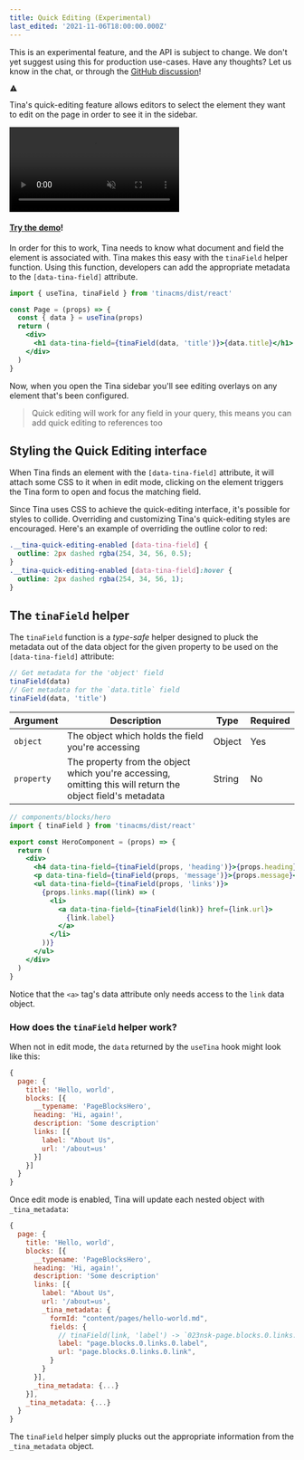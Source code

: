 ```yaml
---
title: Quick Editing (Experimental)
last_edited: '2021-11-06T18:00:00.000Z'
---
```


<div class="short-code-warning">
   <div>
      <p>This is an experimental feature, and the API is subject to change. We don't yet suggest using this for production use-cases. Have any thoughts? Let us know in the chat, or through the <a href="https://github.com/tinacms/tinacms/discussions/2250">GitHub discussion</a>!</p>
   </div>
   <svg stroke="currentColor" fill="currentColor" stroke-width="0" viewBox="0 0 512 512" height="1em" width="1em" xmlns="http://www.w3.org/2000/svg">
      <path d="M32 464h448L256 48 32 464zm248-64h-48v-48h48v48zm0-80h-48v-96h48v96z"></path>
   </svg>
</div>

Tina's quick-editing feature allows editors to select the element they want
to edit on the page in order to see it in the sidebar.

<video
className="video"
autoPlay="true"
loop
muted
playsInline><source
src="https://res.cloudinary.com/forestry-demo/video/upload/q_80,h_584/v1684344056/tina-io/docs/quick-edit-demo.mp4"
type="video/webm"
/><source
src="https://res.cloudinary.com/forestry-demo/video/upload/q_80,h_584/v1684344056/tina-io/docs/quick-edit-demo.mp4"
type="video/mp4"
/>
</video>

#### [Try the demo](https://quick-edit-demo.vercel.app/admin#/~)!

In order for this to work, Tina needs to know what document and field the
element is associated with. Tina makes this easy with the `tinaField` helper
function. Using this function, developers can add the appropriate metadata
to the `[data-tina-field]` attribute.

```jsx
import { useTina, tinaField } from 'tinacms/dist/react'

const Page = (props) => {
  const { data } = useTina(props)
  return (
    <div>
      <h1 data-tina-field={tinaField(data, 'title')}>{data.title}</h1>
    </div>
  )
}
```

Now, when you open the Tina sidebar you'll see editing overlays on any element
that's been configured.

> Quick editing will work for any field in your query, this means you can add quick editing to references too

## Styling the Quick Editing interface

When Tina finds an element with the `[data-tina-field]` attribute, it will attach some CSS to it when in edit mode, clicking on the element triggers
the Tina form to open and focus the matching field.

Since Tina uses CSS to achieve the quick-editing interface, it's possible for styles to collide. Overriding and customizing Tina's
quick-editing styles are encouraged. Here's an example of overriding the outline color to red:

```css
.__tina-quick-editing-enabled [data-tina-field] {
  outline: 2px dashed rgba(254, 34, 56, 0.5);
}
.__tina-quick-editing-enabled [data-tina-field]:hover {
  outline: 2px dashed rgba(254, 34, 56, 1);
}
```

## The `tinaField` helper

The `tinaField` function is a _type-safe_ helper designed to pluck the metadata out of the data object for the given
property to be used on the `[data-tina-field]` attribute:

```js
// Get metadata for the 'object' field
tinaField(data)
// Get metadata for the `data.title` field
tinaField(data, 'title')
```

| Argument   | Description                                                                                                | Type   | Required |
| ---------- | ---------------------------------------------------------------------------------------------------------- | ------ | -------- |
| `object`   | The object which holds the field you're accessing                                                          | Object | Yes      |
| `property` | The property from the object which you're accessing, omitting this will return the object field's metadata | String | No       |

```jsx
// components/blocks/hero
import { tinaField } from 'tinacms/dist/react'

export const HeroComponent = (props) => {
  return (
    <div>
      <h4 data-tina-field={tinaField(props, 'heading')}>{props.heading}</h4>
      <p data-tina-field={tinaField(props, 'message')}>{props.message}</p>
      <ul data-tina-field={tinaField(props, 'links')}>
        {props.links.map((link) => (
          <li>
            <a data-tina-field={tinaField(link)} href={link.url}>
              {link.label}
            </a>
          </li>
        ))}
      </ul>
    </div>
  )
}
```

Notice that the `<a>` tag's data attribute only needs access to the `link` data object.

### How does the `tinaField` helper work?

When not in edit mode, the `data` returned by the `useTina` hook might look like this:

```js
{
  page: {
    title: 'Hello, world',
    blocks: [{
      __typename: 'PageBlocksHero',
      heading: 'Hi, again!',
      description: 'Some description'
      links: [{
        label: "About Us",
        url: '/about=us'
      }]
    }]
  }
}
```

Once edit mode is enabled, Tina will update each nested object with `_tina_metadata`:

```js
{
  page: {
    title: 'Hello, world',
    blocks: [{
      __typename: 'PageBlocksHero',
      heading: 'Hi, again!',
      description: 'Some description'
      links: [{
        label: "About Us",
        url: '/about=us',
        _tina_metadata: {
          formId: "content/pages/hello-world.md",
          fields: {
            // tinaField(link, 'label') -> `023nsk-page.blocks.0.links.0.label`
            label: "page.blocks.0.links.0.label",
            url: "page.blocks.0.links.0.link",
          }
        }
      }],
      _tina_metadata: {...}
    }],
    _tina_metadata: {...}
  }
}
```

The `tinaField` helper simply plucks out the appropriate information from the `_tina_metadata` object.
